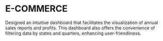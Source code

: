 # E-COMMERCE
Designed an intuitive dashboard that facilitates the visualization of annual sales reports and profits. This dashboard also offers the convenience of filtering data by states and quarters, enhancing user-friendliness.
